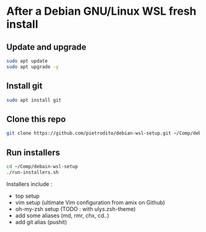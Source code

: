 # After a Debian GNU/Linux WSL fresh install
## Update and upgrade

```bash
sudo apt update
sudo apt upgrade -y
```

## Install git
```bash
sudo apt install git
```

## Clone this repo
```bash
git clone https://github.com/pietrodito/debian-wsl-setup.git ~/Comp/debain-wsl-setup
```

## Run installers
```bash
cd ~/Comp/debain-wsl-setup
./run-installers.sh
```
Installers include :
* top setup
* vim setup (ultimate Vim configuration from amix on Github)
* oh-my-zsh setup (TODO : with ulys.zsh-theme)
* add some aliases (md, rmr, chx, cd..)
* add git alias (pushit)



